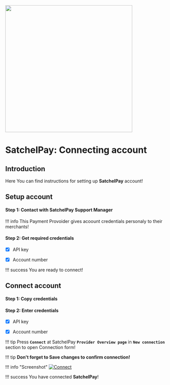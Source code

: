 <img src="https://static.openfintech.io/payment_providers/satchelpay/logo.svg?w=400" width="400px">

# SatchelPay: Connecting account

## Introduction

Here You can find  instructions for setting up **SatchelPay** account!

## Setup account

#### Step 1:  Contact with SatchelPay Support Manager

!!! info
    This Payment Provoider gives acoount credentials personaly to their merchants!

#### Step 2: Get required credentials

- [x] API key

- [x] Account number

!!! success
    You are ready to connect!
    
## Connect account

#### Step 1: Copy credentials

#### Step 2: Enter credentials

- [x] API key

- [x] Account number

!!! tip
    Press **```Connect```** at SatchelPay **```Provider Overview page```** in **```New connection```** section to open Connection form!

!!! tip
    **Don't forget to Save changes to confirm connection!**

!!! info "Screenshot"
    [![Connect](images/satchelpay-step_connect.png)](images/satchelpay-step_connect.png)
    


!!! success
    You have connected **SatchelPay**!